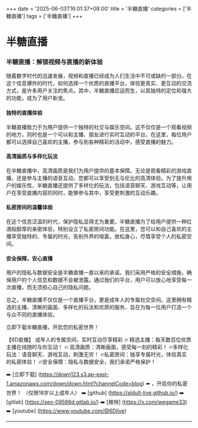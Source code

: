 +++
date = '2025-06-03T16:01:37+08:00'
title = '半糖直播'
categories = ['半糖直播']
tags = ['半糖直播']
+++

# 半糖直播

### 半糖直播：解锁视频与直播的新体验

随着数字时代的迅速发展，视频和直播已经成为人们生活中不可或缺的一部分。在这个信息爆炸的时代，如何选择一个优质的直播平台，体验更真实、更互动的交流方式，是许多用户关注的焦点。其中，半糖直播应运而生，以其独特的定位和强大的功能，成为了用户新宠。

#### 独特的直播体验

半糖直播致力于为用户提供一个独特的社交与娱乐空间。这不仅仅是一个观看视频的地方，同时也是一个可以和主播、朋友进行实时互动的平台。在这里，每位用户都可以选择自己喜欢的主播，参与到各种精彩的活动中，感受直播的魅力。

#### 高清画质与多样化玩法

在半糖直播中，高清画质是我们为用户提供的基本保障。无论是观看精彩的游戏直播，还是参与主播的语音互动，您都可以享受到无与伦比的高清体验。为了提升用户的娱乐性，半糖直播还提供了多样化的玩法，包括语音聊天、游戏互动等，让用户在享受直播内容的同时，能够参与其中，享受更刺激的互动乐趣。

#### 私密房间的温馨体验

在这个信息泛滥的时代，保护隐私显得尤为重要。半糖直播为了给用户提供一种红酒般醇厚的亲密体验，特别设立了私密房间功能。在这里，您可以和自己喜欢的主播享受独特的、专属的时光，告别外界的喧嚣，放松身心，尽情享受个人的私密空间。

#### 安全保障，安心直播

用户的隐私与数据安全是半糖直播一直以来的承诺。我们采用严格的安全措施，确保用户的个人信息和数据不会被泄露。通过我们的平台，用户可以放心地享受每一次直播，而无须担心自己的隐私问题。

总之，半糖直播不仅仅是一个直播平台，更是成年人的专属社交空间。这里拥有精选的主播、清晰的画面、多样化的玩法和优质的服务，旨在为每一位用户打造一个与众不同的直播体验。

立即下载半糖直播，开启您的私密世界！ 

【6D直播】
 成年人的专属空间，实时互动尽享精彩
🔥 精选主播：每天数百位优质主播在线随时与你互动！
🔥 高清画质：清晰画面，感受每一刻的精彩！
🔥多样化玩法：语音聊天、游戏互动，刺激无穷！
🔥私密房间：独享专属时光，体验真实的私密体验！
🔥安全保障：隐私与数据安全，我们承诺严格保护！

➡️ [立即下载] (https://down123.s3.ap-east-1.amazonaws.com/down/down.html?channelCode=blog) ⬅️ ，开启你的私密世界！
（仅限18岁以上成年人）
➡️ [github] (https://aldult-live.github.io/)
➡️ [gitlab] (https://seo-09598d.gitlab.io/)
➡️ [推特] (https://x.com/wegame33)
➡️ [youtube] (https://www.youtube.com/@6Dlive)

---

